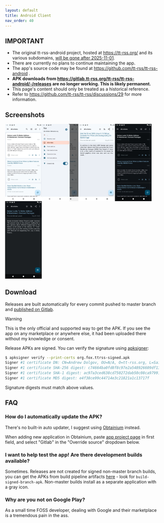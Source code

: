 ```yaml
---
layout: default
title: Android Client
nav_order: 40
---
```


## **IMPORTANT**

* The original tt-rss-android project, hosted at https://tt-rss.org/ and its various subdomains,
  [will be gone after 2025-11-01](https://community.tt-rss.org/t/the-end-of-tt-rss-org/7164).
* There are currently no plans to continue maintaining the app.
* The app's source code may be found at https://github.com/tt-rss/tt-rss-android .
* **APK downloads from https://gitlab.tt-rss.org/tt-rss/tt-rss-android/-/releases are no longer working.  This is likely permanent.**
* This page's content should only be treated as a historical reference.
* Refer to https://github.com/tt-rss/tt-rss/discussions/29 for more information.

## Screenshots

[<img src="images/tt-rss-android/Screenshot_20250509_135136.webp" width="120" align="left">](images/tt-rss-android/Screenshot_20250509_135136.webp)

[<img src="images/tt-rss-android/Screenshot_20250509_135154.webp" width="120" align="left">](images/tt-rss-android/Screenshot_20250509_135154.webp)

[<img src="images/tt-rss-android/Screenshot_20250509_135217.webp" width="120" align="left">](images/tt-rss-android/Screenshot_20250509_135217.webp)

[<img src="images/tt-rss-android/Screenshot_20250509_135426.webp" width="120" align="left">](images/tt-rss-android/Screenshot_20250509_135426.webp)

[<img src="images/tt-rss-android/Screenshot_20250509_135438.webp" width="120">](images/tt-rss-android/Screenshot_20250509_135438.webp)

## Download

Releases are built automatically for every commit pushed to master branch and [published on Gitlab](https://gitlab.tt-rss.org/tt-rss/tt-rss-android/-/releases).

> [!WARNING]
> This is the only official and supported way to get the APK. If you see the app on any marketplace or anywhere else, it had been uploaded there without my knowledge or consent.

Release APKs are signed. You can verify the signature using [apksigner](https://developer.android.com/tools/apksigner):

```sh
$ apksigner verify --print-certs org.fox.ttrss-signed.apk
Signer #1 certificate DN: CN=Andrew Dolgov, OU=N/A, O=tt-rss.org, L=Saint-Petersburg, ST=N/A, C=RU
Signer #1 certificate SHA-256 digest: c74664ba0fd8f8c97e2a548926609df1369236dd9d9d14c0e5c20b8c2b08cf06
Signer #1 certificate SHA-1 digest: ac97a3ced638cd750272dab50c08ca979910dc74
Signer #1 certificate MD5 digest: e4f38ce99c44714e3c21821a1c13717f
```

Signature digests must match above values.

## FAQ

### How do I automatically update the APK?

There's no built-in auto updater, I suggest using [Obtainium](https://obtainium.imranr.dev/) instead.

When adding new application in Obtainium, paste [app project page](https://gitlab.tt-rss.org/tt-rss/tt-rss-android) in first field, and select "Gitlab" in the "Override source" dropdown below.

### I want to help test the app! Are there development builds available?

Sometimes. Releases are not created for signed non-master branch builds, you can get the APKs from build pipeline artifacts [here](https://gitlab.tt-rss.org/tt-rss/tt-rss-android/-/jobs) - look for `build-signed-branch-apk`. Non-master builds install as a separate application with a gray icon.

### Why are you not on Google Play?

As a small time FOSS developer, dealing with Google and their marketplace is a tremendous pain in the ass.
